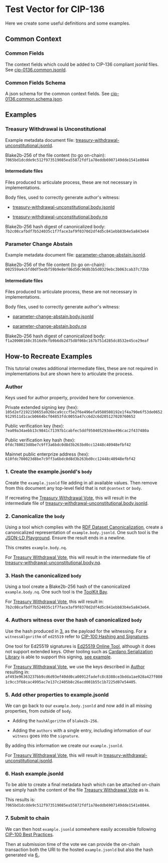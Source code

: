 # Test Vector for CIP-136

Here we create some useful definitions and some examples.

## Common Context

### Common Fields

The context fields which could be added to CIP-136 compliant jsonld files.
See [cip-0136.common.jsonld](./cip-136.common.jsonld).

### Common Fields Schema

A json schema for the common context fields.
See [cip-0136.common.schema.json](./cip-136.common.schema.json).

## Examples

### Treasury Withdrawal is Unconstitutional

Example metadata document file: [treasury-withdrawal-unconstitutional.jsonld](./examples/treasury-withdrawal-unconstitutional.jsonld).

Blake2b-256 of the file content (to go on-chain): `7065bd1dcdde9c512f973519085ea55872fdf1a78eddb6907149dde1541e8044`

#### Intermediate files

Files produced to articulate process, these are not necessary in implementations.

Body files, used to correctly generate author's witness:

- [treasury-withdrawal-unconstitutional.body.jsonld](./examples/treasury-withdrawal-unconstitutional.body.jsonld)

- [treasury-withdrawal-unconstitutional.body.nq](./examples/treasury-withdrawal-unconstitutional.body.nq)

Blake2b-256 hash digest of canonicalized body: `7b2c08cafbdf7b524035c1f7face3af9f0370d2df4d5c841ebb83b4e5a843e64`

### Parameter Change Abstain

Example metadata document file: [parameter-change-abstain.jsonld](./examples/parameter-change-abstain.jsonld).

Blake2b-256 of the file content (to go on-chain): `002559a4cbfd0df5edbf59b9e8ef86d50c968b3b5d0329ebc3b063cab37c72bb`

#### Intermediate files

Files produced to articulate process, these are not necessary in implementations.

Body files, used to correctly generate author's witness:

- [parameter-change-abstain.body.jsonld](./examples/parameter-change-abstain.body.jsonld)

- [parameter-change-abstain.body.nq](./examples/parameter-change-abstain.body.nq)

Blake2b-256 hash digest of canonicalized body: `f1a20900160c3516d9cfb9b6db2d75d8f06bc167b751d285dc8532e45ce29eaf`

## How-to Recreate Examples

This tutorial creates additional intermediate files, these are not required in implementations but are shown here to articulate the process.

### Author

Keys used for author property, provided here for convenience.

Private extended signing key (hex): `105d2ef2192150655a926bca9cccf5e2f6e496efa9580508192e1f4a790e6f53de06529129511d1cacb0664bcf04853fdc0055a47cc6d2c6d205127020760652`

Public verification key (hex):
`7ea09a34aebb13c9841c71397b1cabfec5ddf950405293dee496cac2f437480a`

Public verification key hash (hex): `0fdc780023d8be7c9ff3a6bdc0d8d3b263bd0cc12448c40948efbf42`

Mainnet public enterprize address (hex): `610fdc780023d8be7c9ff3a6bdc0d8d3b263bd0cc12448c40948efbf42`

### 1. Create the example.jsonld's `body`

Create the `example.jsonld` file adding in all available values.
Then remove from this document any top-level field that is not `@context` or `body`.

If recreating the [Treasury Withdrawal Vote](#treasury-withdrawal-is-unconstitutional), this will result in the intermediate file of [treasury-withdrawal-unconstitutional.body.jsonld](./examples/treasury-withdrawal-unconstitutional.body.jsonld).

### 2. Canonicalize the `body`

Using a tool which complies with the [RDF Dataset Canonicalization](https://w3c-ccg.github.io/rdf-dataset-canonicalization/spec/), create a canonicalized representation of `example.body.jsonld`.
One such tool is the [JSON-LD Playground](https://json-ld.org/playground/).
Ensure the result ends in a newline.

This creates `example.body.nq`.

For [Treasury Withdrawal Vote](#treasury-withdrawal-is-unconstitutional), this will result in the intermediate file of [treasury-withdrawal-unconstitutional.body.nq](./examples/treasury-withdrawal-unconstitutional.body.nq).

### 3. Hash the canonicalized `body`

Using a tool create a Blake2b-256 hash of the canonicalized `example.body.nq`.
One such tool is the [ToolKit Bay](https://toolkitbay.com/tkb/tool/BLAKE2b_256).

For [Treasury Withdrawal Vote](#treasury-withdrawal-is-unconstitutional), this will result in: `7b2c08cafbdf7b524035c1f7face3af9f0370d2df4d5c841ebb83b4e5a843e64`.

### 4. Authors witness over the hash of canonicalized `body`

Use the hash produced in [3.](#3-hash-the-canonicalized-body) as the payload for the witnessing. For a `witnessAlgorithm` of `ed25519` refer to [CIP-100 Hashing and Signatures](https://github.com/cardano-foundation/CIPs/blob/master/CIP-0100/README.md#hashing-and-signatures).

One tool for Ed25519 signatures is [Ed25519 Online Tool](https://cyphr.me/ed25519_tool/ed.html), although it does not support extended keys.
Other tooling such as [Cardano Serialization Library](https://github.com/Emurgo/cardano-serialization-lib) is able to support this signing, [see example](https://github.com/Ryun1/csl-examples/blob/main/examples/CIP-0008/cip-8-signing.js).

For [Treasury Withdrawal Vote](#treasury-withdrawal-is-unconstitutional), we use the keys described in [Author](#author) resulting in: `af493e96363237bb9cd6d93ef40dd0ca00912fadefc8c8388ce3bdda1ae928a427f0801c9cc3f68cac4995ac7e137c2405b8c26acd001b55c1b7225d07e54405`.

### 5. Add other properties to example.jsonld

We can go back to our `example.body.jsonld` and now add in all missing properties, from outside of `body`.

- Adding the `hashAlgorithm` of `blake2b-256`.

- Adding the `authors` with a single entry, including information of our `witness` goes into the `signature`.

By adding this information we create our `example.jsonld`.

For [Treasury Withdrawal Vote](#treasury-withdrawal-is-unconstitutional), this will result in [treasury-withdrawal-unconstitutional.jsonld](./examples/treasury-withdrawal-unconstitutional.jsonld).

### 6. Hash example.jsonld

To be able to create a final metadata hash which can be attached on-chain we simply hash the content of the file [Treasury Withdrawal Vote](#treasury-withdrawal-is-unconstitutional) as is.

This results is: `7065bd1dcdde9c512f973519085ea55872fdf1a78eddb6907149dde1541e8044`.

### 7. Submit to chain

We can then host `example.jsonld` somewhere easily accessible following [CIP-100 Best Practices](https://github.com/cardano-foundation/CIPs/blob/master/CIP-0100/README.md#best-practices).

Then at submission time of the vote we can provide the on-chain transaction both the URI to the hosted `example.jsonld` but also the hash generated via [6.](#6-hash-examplejsonld).
